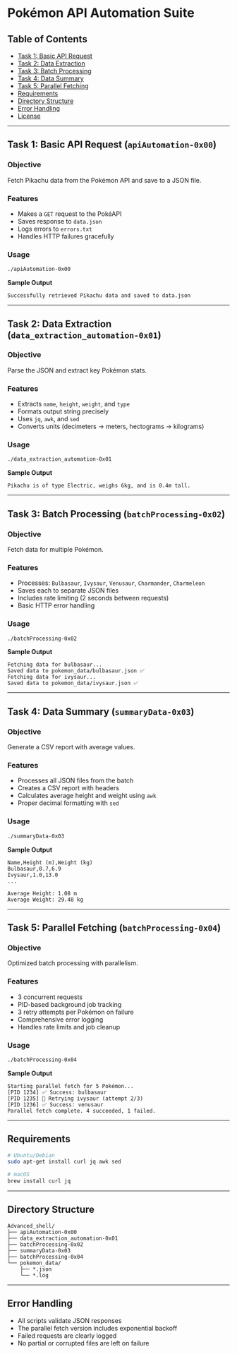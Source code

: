 # Pokémon API Automation Suite

## Table of Contents
- [Task 1: Basic API Request](#task-1-basic-api-request-apiautomation-0x00)
- [Task 2: Data Extraction](#task-2-data-extraction-data_extraction_automation-0x01)
- [Task 3: Batch Processing](#task-3-batch-processing-batchprocessing-0x02)
- [Task 4: Data Summary](#task-4-data-summary-summarydata-0x03)
- [Task 5: Parallel Fetching](#task-5-parallel-fetching-batchprocessing-0x04)
- [Requirements](#requirements)
- [Directory Structure](#directory-structure)
- [Error Handling](#error-handling)
- [License](#license)

---

## Task 1: Basic API Request (`apiAutomation-0x00`)

### Objective
Fetch Pikachu data from the Pokémon API and save to a JSON file.

### Features
- Makes a `GET` request to the PokéAPI
- Saves response to `data.json`
- Logs errors to `errors.txt`
- Handles HTTP failures gracefully

### Usage
```bash
./apiAutomation-0x00
```

**Sample Output**
```
Successfully retrieved Pikachu data and saved to data.json
```

---

## Task 2: Data Extraction (`data_extraction_automation-0x01`)

### Objective
Parse the JSON and extract key Pokémon stats.

### Features
- Extracts `name`, `height`, `weight`, and `type`
- Formats output string precisely
- Uses `jq`, `awk`, and `sed`
- Converts units (decimeters → meters, hectograms → kilograms)

### Usage
```bash
./data_extraction_automation-0x01
```

**Sample Output**
```
Pikachu is of type Electric, weighs 6kg, and is 0.4m tall.
```

---

## Task 3: Batch Processing (`batchProcessing-0x02`)

### Objective
Fetch data for multiple Pokémon.

### Features
- Processes: `Bulbasaur`, `Ivysaur`, `Venusaur`, `Charmander`, `Charmeleon`
- Saves each to separate JSON files
- Includes rate limiting (2 seconds between requests)
- Basic HTTP error handling

### Usage
```bash
./batchProcessing-0x02
```

**Sample Output**
```
Fetching data for bulbasaur...
Saved data to pokemon_data/bulbasaur.json ✅
Fetching data for ivysaur...
Saved data to pokemon_data/ivysaur.json ✅
```

---

## Task 4: Data Summary (`summaryData-0x03`)

### Objective
Generate a CSV report with average values.

### Features
- Processes all JSON files from the batch
- Creates a CSV report with headers
- Calculates average height and weight using `awk`
- Proper decimal formatting with `sed`

### Usage
```bash
./summaryData-0x03
```

**Sample Output**
```
Name,Height (m),Weight (kg)
Bulbasaur,0.7,6.9
Ivysaur,1.0,13.0
...

Average Height: 1.08 m
Average Weight: 29.48 kg
```

---

## Task 5: Parallel Fetching (`batchProcessing-0x04`)

### Objective
Optimized batch processing with parallelism.

### Features
- 3 concurrent requests
- PID-based background job tracking
- 3 retry attempts per Pokémon on failure
- Comprehensive error logging
- Handles rate limits and job cleanup

### Usage
```bash
./batchProcessing-0x04
```

**Sample Output**
```
Starting parallel fetch for 5 Pokémon...
[PID 1234] ✅ Success: bulbasaur
[PID 1235] 🔄 Retrying ivysaur (attempt 2/3)
[PID 1236] ✅ Success: venusaur
Parallel fetch complete. 4 succeeded, 1 failed.
```

---

## Requirements

```bash
# Ubuntu/Debian
sudo apt-get install curl jq awk sed

# macOS
brew install curl jq
```

---

## Directory Structure

```
Advanced_shell/
├── apiAutomation-0x00
├── data_extraction_automation-0x01
├── batchProcessing-0x02
├── summaryData-0x03
├── batchProcessing-0x04
└── pokemon_data/
    ├── *.json
    └── *.log
```

---

## Error Handling

- All scripts validate JSON responses
- The parallel fetch version includes exponential backoff
- Failed requests are clearly logged
- No partial or corrupted files are left on failure